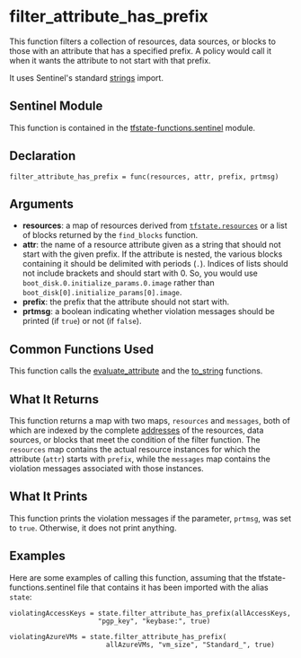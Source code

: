 # filter_attribute_has_prefix
This function filters a collection of resources, data sources, or blocks to those with an attribute that has a specified prefix. A policy would call it when it wants the attribute to not start with that prefix.

It uses Sentinel's standard [strings](https://docs.hashicorp.com/sentinel/imports/strings/) import.

## Sentinel Module
This function is contained in the [tfstate-functions.sentinel](../tfstate-functions.sentinel) module.

## Declaration
`filter_attribute_has_prefix = func(resources, attr, prefix, prtmsg)`

## Arguments
* **resources**: a map of resources derived from [`tfstate.resources`](https://www.terraform.io/docs/cloud/sentinel/import/tfstate-v2.html#the-resources-collection) or a list of blocks returned by the `find_blocks` function.
* **attr**: the name of a resource attribute given as a string that should not start with the given prefix. If the attribute is nested, the various blocks containing it should be delimited with periods (`.`). Indices of lists should not include brackets and should start with 0. So, you would use `boot_disk.0.initialize_params.0.image` rather than `boot_disk[0].initialize_params[0].image`.
* **prefix**: the prefix that the attribute should not start with.
* **prtmsg**: a boolean indicating whether violation messages should be printed (if `true`) or not (if `false`).

## Common Functions Used
This function calls the [evaluate_attribute](./evaluate_attribute.md) and the [to_string](./to_string.md) functions.

## What It Returns
This function returns a map with two maps, `resources` and `messages`, both of which are indexed by the complete [addresses](https://www.terraform.io/docs/internals/resource-addressing.html) of the resources, data sources, or blocks that meet the condition of the filter function. The `resources` map contains the actual resource instances for which the attribute (`attr`) starts with `prefix`, while the `messages` map contains the violation messages associated with those instances.

## What It Prints
This function prints the violation messages if the parameter, `prtmsg`, was set to `true`. Otherwise, it does not print anything.

## Examples
Here are some examples of calling this function, assuming that the tfstate-functions.sentinel file that contains it has been imported with the alias `state`:
```
violatingAccessKeys = state.filter_attribute_has_prefix(allAccessKeys,
                      "pgp_key", "keybase:", true)

violatingAzureVMs = state.filter_attribute_has_prefix(
                        allAzureVMs, "vm_size", "Standard_", true)
```
